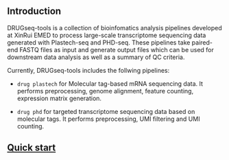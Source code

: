 ## Introduction
DRUGseq-tools is a collection of bioinfomatics analysis pipelines developed at XinRui EMED to process large-scale transcriptome sequencing data generated with Plastech-seq and PHD-seq. These pipelines take paired-end FASTQ files as input and generate output files which can be used for downstream data analysis as well as a summary of QC criteria.

Currently, DRUGseq-tools includes the follwing pipelines:

- `drug plastech` for Molecular tag-based mRNA sequencing data. It performs preprocessing, genome alignment, feature counting, expression matrix generation.

- `drug phd` for targeted transcriptome sequencing data based on molecular tags. It performs preprocessing, UMI filtering and UMI counting.

## [Quick start](quick_start.md)

